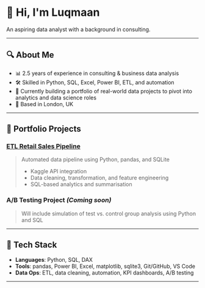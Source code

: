 # 👋 Hi, I'm Luqmaan

An aspiring data analyst with a background in consulting.

---

## 🔍 About Me

- 📊 2.5 years of experience in consulting & business data analysis
- 🛠️ Skilled in Python, SQL, Excel, Power BI, ETL, and automation
- 🚀 Currently building a portfolio of real-world data projects to pivot into analytics and data science roles
- 📍 Based in London, UK

---

## 💼 Portfolio Projects

### [ETL Retail Sales Pipeline](https://github.com/Luqmaan2000/etl-retail-sales-pipeline)
> Automated data pipeline using Python, pandas, and SQLite  
> - Kaggle API integration  
> - Data cleaning, transformation, and feature engineering  
> - SQL-based analytics and summarisation

### A/B Testing Project *(Coming soon)*
> Will include simulation of test vs. control group analysis using Python and SQL

---

## 🧰 Tech Stack

- **Languages**: Python, SQL, DAX
- **Tools**: pandas, Power BI, Excel, matplotlib, sqlite3, Git/GitHub, VS Code
- **Data Ops**: ETL, data cleaning, automation, KPI dashboards, A/B testing

---

